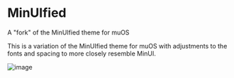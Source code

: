 # MinUIfied
A "fork" of the MinUIfied theme for muOS 

This is a variation of the MinUIfied theme for muOS with adjustments to the fonts and spacing to more closely resemble MinUI.

![image](https://github.com/user-attachments/assets/ce932085-1acf-4d48-be8d-8baddf90179d)
